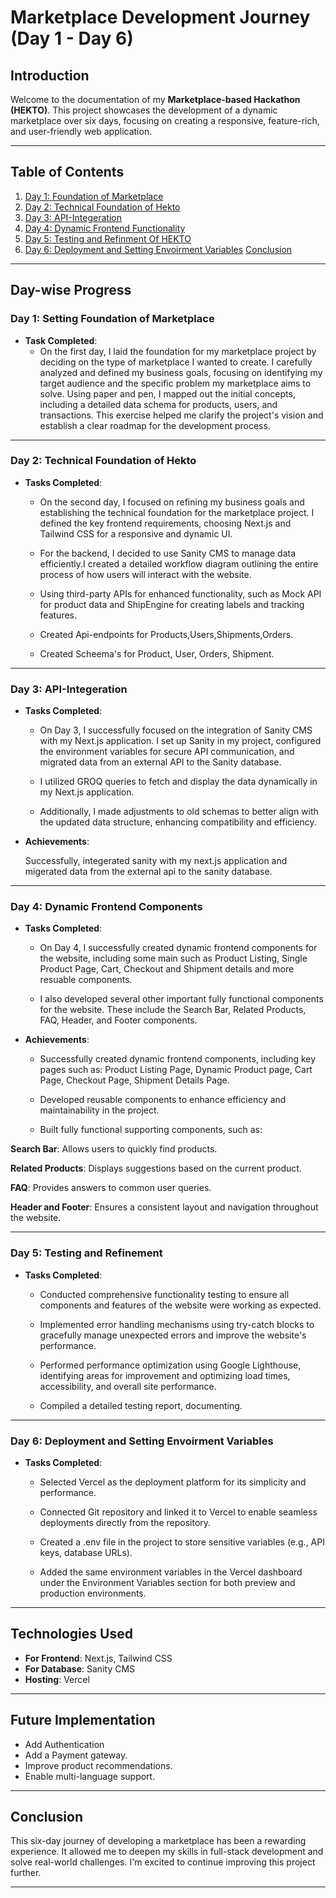 # Marketplace Development Journey (Day 1 - Day 6)

## Introduction

Welcome to the documentation of my **Marketplace-based Hackathon (HEKTO)**. This project showcases the development of a dynamic marketplace over six days, focusing on creating a responsive, feature-rich, and user-friendly web application.

---

## Table of Contents
1. [Day 1: Foundation of Marketplace ](#day-1-setting-foundation-of-marketplace)
2. [Day 2: Technical Foundation of Hekto](#day-2-technical-foundation-of-hekto)
3. [Day 3: API-Integeration](#day-3-api-integeration)
4. [Day 4: Dynamic Frontend Functionality](#day-4-dynamic-frontend-functionality)
5. [Day 5: Testing and Refinment Of HEKTO](#day-5-testing-and-refinement)
6. [Day 6: Deployment and Setting Envoirment Variables](#day-6-deployment-and-setting-envoirment-variables)
[Conclusion](#conclusion)

---

## Day-wise Progress

### Day 1: Setting Foundation of Marketplace
- **Task Completed**:
  - On the first day, I laid the foundation for my marketplace project by deciding on the type of marketplace I wanted to create. I carefully analyzed and defined my business goals, focusing on identifying my target audience and the specific problem my marketplace aims to solve. Using paper and pen, I mapped out the initial concepts, including a detailed data schema for products, users, and transactions. This exercise helped me clarify the project's vision and establish a clear roadmap for the development process.
---

### Day 2: Technical Foundation of Hekto
- **Tasks Completed**:
  - On the second day, I focused on refining my business goals and establishing the technical foundation for the marketplace project. I defined the key frontend requirements, choosing Next.js and Tailwind CSS for a responsive and dynamic UI. 

  - For the backend, I decided to use Sanity CMS to manage data efficiently.I created a detailed workflow diagram outlining the entire process of how users will interact with the website.

  - Using third-party APIs for enhanced functionality, such as Mock API for product data and ShipEngine  for creating labels and tracking features.

  - Created Api-endpoints for Products,Users,Shipments,Orders.

  - Created Scheema's for Product, User, Orders, Shipment.

---

### Day 3: API-Integeration
- **Tasks Completed**:
  - On Day 3, I successfully focused on  the integration of Sanity CMS with my Next.js application. I set up Sanity in my project, configured the environment variables for secure API communication, and migrated data from an external API to the Sanity database.

  - I utilized GROQ queries to fetch and display the data dynamically in my Next.js application. 

  - Additionally, I made adjustments to old schemas to better align with the updated data structure, enhancing compatibility and efficiency.

-  **Achievements**: 

   Successfully, integerated sanity with my next.js application and migerated data from the external api to the sanity database.

---

### Day 4: Dynamic Frontend Components 
- **Tasks Completed**:
  - On Day 4, I successfully created dynamic frontend components for the website, including some main such as Product Listing, Single Product Page, Cart, Checkout and Shipment details and more resuable components.

  - I also developed several other important fully functional components for the website. These include the Search Bar, Related Products, FAQ, Header, and Footer components.
 
- **Achievements**:

  - Successfully created dynamic frontend components, including key pages such as: Product Listing Page, Dynamic Product page, Cart Page, Checkout Page, Shipment Details Page.

  - Developed reusable components to enhance efficiency and maintainability in the project.

  - Built fully functional supporting components, such as:

**Search Bar**: Allows users to quickly find products.

**Related Products**: Displays suggestions based on the current product.

**FAQ**: Provides answers to common user queries.

**Header and Footer**: Ensures a consistent layout and navigation throughout the website.

---

### Day 5: Testing and Refinement
- **Tasks Completed**:
  - Conducted comprehensive functionality testing to ensure all components and features of the website were working as expected.

  - Implemented error handling mechanisms using try-catch blocks to gracefully manage unexpected errors and improve the website's performance.

  - Performed performance optimization using Google Lighthouse, identifying areas for improvement and optimizing load times, accessibility, and overall site performance.

  - Compiled a detailed testing report, documenting.


---

### Day 6: Deployment and Setting Envoirment Variables
- **Tasks Completed**:
  - Selected Vercel as the deployment platform for its simplicity and performance.

  - Connected Git repository and linked it to Vercel to enable seamless deployments directly from the repository.

  - Created a .env file in the project to store sensitive variables (e.g., API keys, database URLs).

  - Added the same environment variables in the Vercel dashboard under the Environment Variables section for both preview and production environments.


---

## Technologies Used
- **For Frontend**: Next.js, Tailwind CSS
- **For Database**: Sanity CMS
- **Hosting**: Vercel

---

## Future Implementation
- Add Authentication
- Add a Payment gateway.
- Improve product recommendations.
- Enable multi-language support.

---

## Conclusion
This six-day journey of developing a marketplace has been a rewarding experience. It allowed me to deepen my skills in full-stack development and solve real-world challenges. I'm excited to continue improving this project further.

---

